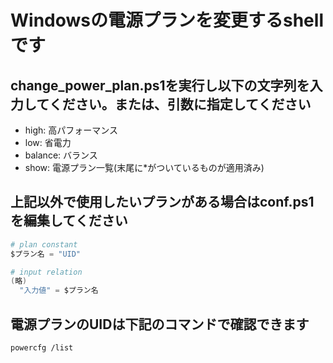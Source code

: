 # Windowsの電源プランを変更するshellです

## change_power_plan.ps1を実行し以下の文字列を入力してください。または、引数に指定してください
- high: 高パフォーマンス
- low: 省電力
- balance: バランス
- show: 電源プラン一覧(末尾に*がついているものが適用済み)

## 上記以外で使用したいプランがある場合はconf.ps1を編集してください
```powershell
# plan constant
$プラン名 = "UID"

# input relation
(略)
  "入力値" = $プラン名
```

## 電源プランのUIDは下記のコマンドで確認できます
`powercfg /list`